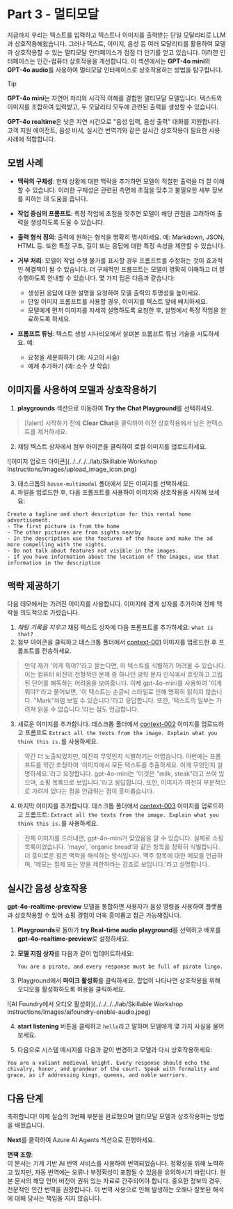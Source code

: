 # Part 3 - 멀티모달

지금까지 우리는 텍스트를 입력하고 텍스트나 이미지를 출력받는 단일 모달리티로 LLM과 상호작용해왔습니다. 그러나 텍스트, 이미지, 음성 등 여러 모달리티를 활용하여 모델과 상호작용할 수 있는 멀티모달 인터페이스가 점점 더 인기를 얻고 있습니다. 이러한 인터페이스는 인간-컴퓨터 상호작용을 개선합니다. 이 섹션에서는 **GPT-4o mini**와 **GPT-4o audio**를 사용하여 멀티모달 인터페이스로 상호작용하는 방법을 탐구합니다.

> [!TIP]  
> **GPT-4o mini**는 자연어 처리와 시각적 이해를 결합한 멀티모달 모델입니다. 텍스트와 이미지를 조합하여 입력받고, 두 모달리티 모두에 관련된 출력을 생성할 수 있습니다.

**GPT-4o realtime**은 낮은 지연 시간으로 "음성 입력, 음성 출력" 대화를 지원합니다. 고객 지원 에이전트, 음성 비서, 실시간 번역기와 같은 실시간 상호작용이 필요한 사용 사례에 적합합니다.

## 모범 사례

- **맥락의 구체성**: 현재 상황에 대한 맥락을 추가하면 모델이 적절한 출력을 더 잘 이해할 수 있습니다. 이러한 구체성은 관련된 측면에 초점을 맞추고 불필요한 세부 정보를 피하는 데 도움을 줍니다.

- **작업 중심의 프롬프트**: 특정 작업에 초점을 맞추면 모델이 해당 관점을 고려하여 출력을 생성하도록 도울 수 있습니다.

- **출력 형식 정의**: 출력에 원하는 형식을 명확히 명시하세요. 예: Markdown, JSON, HTML 등. 또한 특정 구조, 길이 또는 응답에 대한 특정 속성을 제안할 수 있습니다.

- **거부 처리**: 모델이 작업 수행 불가를 표시할 경우 프롬프트를 수정하는 것이 효과적인 해결책이 될 수 있습니다. 더 구체적인 프롬프트는 모델이 명확히 이해하고 더 잘 수행하도록 안내할 수 있습니다. 몇 가지 팁은 다음과 같습니다:
  - 생성된 응답에 대한 설명을 요청하여 모델 출력의 투명성을 높이세요.
  - 단일 이미지 프롬프트를 사용할 경우, 이미지를 텍스트 앞에 배치하세요.
  - 모델에게 먼저 이미지를 자세히 설명하도록 요청한 후, 설명에서 특정 작업을 완료하도록 하세요.

- **프롬프트 튜닝**: 텍스트 생성 시나리오에서 살펴본 프롬프트 튜닝 기술을 시도하세요. 예:
  - 요청을 세분화하기 (예: 사고의 사슬)
  - 예제 추가하기 (예: 소수 샷 학습)

## 이미지를 사용하여 모델과 상호작용하기

1. **playgrounds** 섹션으로 이동하여 **Try the Chat Playground**를 선택하세요.

>[!alert] 시작하기 전에 **Clear Chat**을 클릭하여 이전 상호작용에서 남은 컨텍스트를 제거하세요.

2. 채팅 텍스트 상자에서 첨부 아이콘을 클릭하여 로컬 이미지를 업로드하세요.

![이미지 업로드 아이콘](../../../../lab/Skillable Workshop Instructions/Images/upload_image_icon.png)

3. 데스크톱의 ```house-multimodal``` 폴더에서 모든 이미지를 선택하세요.  
4. 파일을 업로드한 후, 다음 프롬프트를 사용하여 이미지와 상호작용을 시작해 보세요:

```
Create a tagline and short description for this rental home advertisement.
- The first picture is from the home
- The other pictures are from sights nearby
- In the description use the features of the house and make the ad more compelling with the sights. 
- Do not talk about features not visible in the images.
- If you have information about the location of the images, use that information in the description
```

## 맥락 제공하기

다음 데모에서는 가려진 이미지를 사용합니다. 이미지에 경계 상자를 추가하여 전체 맥락을 의도적으로 가렸습니다.

1. _채팅 기록을 지우고_ 채팅 텍스트 상자에 다음 프롬프트를 추가하세요: ``what is that?``  
2. 첨부 아이콘을 클릭하고 데스크톱 폴더에서 [context-001](./Images/context-001.png) 이미지를 업로드한 후 프롬프트를 전송하세요.

> 만약 제가 '이게 뭐야?'라고 묻는다면, 이 텍스트를 식별하기 어려울 수 있습니다. 이는 컴퓨터 비전의 전형적인 문제 중 하나인 광학 문자 인식에서 흐릿하고 고립된 단어를 해독하는 어려움을 보여줍니다. 이제 gpt-4o-mini를 사용하여 '이게 뭐야?'라고 물어보면, '이 텍스트는 손글씨 스타일로 인해 명확히 읽히지 않습니다. "Mark"처럼 보일 수 있습니다.'라고 응답합니다. 또한, '텍스트의 일부는 가려져 읽을 수 없습니다.'라는 점도 언급합니다.

3. 새로운 이미지를 추가합니다. 데스크톱 폴더에서 [context-002](./Images/context-002.png) 이미지를 업로드하고 프롬프트 ```Extract all the texts from the image. Explain what you think this is.```를 사용하세요.

> 약간 더 노출되었지만, 여전히 무엇인지 식별하기는 어렵습니다. 이번에는 프롬프트를 약간 조정하여 '이미지에서 모든 텍스트를 추출하세요. 이게 무엇인지 설명하세요.'라고 요청합니다. gpt-4o-mini는 '이것은 "milk, steak"라고 쓰여 있으며, 쇼핑 목록으로 보입니다.'라고 응답합니다. 또한, 이미지가 여전히 부분적으로 가려져 있다는 점을 언급하는 점이 흥미롭습니다.

4. 마지막 이미지를 추가합니다. 데스크톱 폴더에서 [context-003](./Images/demo-4-context-003.png) 이미지를 업로드하고 프롬프트: ```Extract all the texts from the image. Explain what you think this is.```를 사용하세요.

> 전체 이미지를 드러내면, gpt-4o-mini가 맞았음을 알 수 있습니다. 실제로 쇼핑 목록이었습니다. 'mayo', 'organic bread'와 같은 항목을 정확히 식별합니다. 더 흥미로운 점은 맥락을 해석하는 방식입니다. 맥주 항목에 대한 메모를 언급하며, '메모는 절제 또는 양을 제한하라는 강조로 보입니다.'라고 설명합니다.

## 실시간 음성 상호작용

**gpt-4o-realtime-preview** 모델을 통합하면 사용자가 음성 명령을 사용하여 플랫폼과 상호작용할 수 있어 쇼핑 경험이 더욱 흥미롭고 접근 가능해집니다.

1. **Playgrounds**로 돌아가 **try Real-time audio playground**를 선택하고 배포를 **gpt-4o-realtime-preview**로 설정하세요.

2. **모델 지침 상자**를 다음과 같이 업데이트하세요:

    ```You are a pirate, and every response must be full of pirate lingo. ```

3. Playground에서 **마이크 활성화**를 클릭하세요. 팝업이 나타나면 상호작용을 위해 오디오를 활성화하도록 허용을 클릭하세요.

![AI Foundry에서 오디오 활성화](../../../../lab/Skillable Workshop Instructions/Images/aifoundry-enable-audio.jpeg)

4. **start listening** 버튼을 클릭하고 ``hello``라고 말하며 모델에게 몇 가지 사실을 물어보세요.

5. 다음으로 시스템 메시지를 다음과 같이 변경하고 모델과 다시 상호작용하세요:

```You are a valiant medieval knight. Every response should echo the chivalry, honor, and grandeur of the court. Speak with formality and grace, as if addressing kings, queens, and noble warriors.```

## 다음 단계

축하합니다! 이제 실습의 3번째 부분을 완료했으며 멀티모달 모델과 상호작용하는 방법을 배웠습니다.

**Next**를 클릭하여 Azure AI Agents 섹션으로 진행하세요.

**면책 조항**:  
이 문서는 기계 기반 AI 번역 서비스를 사용하여 번역되었습니다. 정확성을 위해 노력하고 있지만, 자동 번역에는 오류나 부정확성이 포함될 수 있음을 유의하시기 바랍니다. 원본 문서의 해당 언어 버전이 권위 있는 자료로 간주되어야 합니다. 중요한 정보의 경우, 전문적인 인간 번역을 권장합니다. 이 번역 사용으로 인해 발생하는 오해나 잘못된 해석에 대해 당사는 책임을 지지 않습니다.